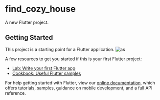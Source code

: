 # find_cozy_house

A new Flutter project.

## Getting Started

This project is a starting point for a Flutter application.
![as](https://github.com/afidyoga/find_cozy_house/assets/83437629/4696e95c-2f2b-4b4a-8660-e710ab40fa74)

A few resources to get you started if this is your first Flutter project:

- [Lab: Write your first Flutter app](https://flutter.dev/docs/get-started/codelab)
- [Cookbook: Useful Flutter samples](https://flutter.dev/docs/cookbook)

For help getting started with Flutter, view our
[online documentation](https://flutter.dev/docs), which offers tutorials,
samples, guidance on mobile development, and a full API reference.

